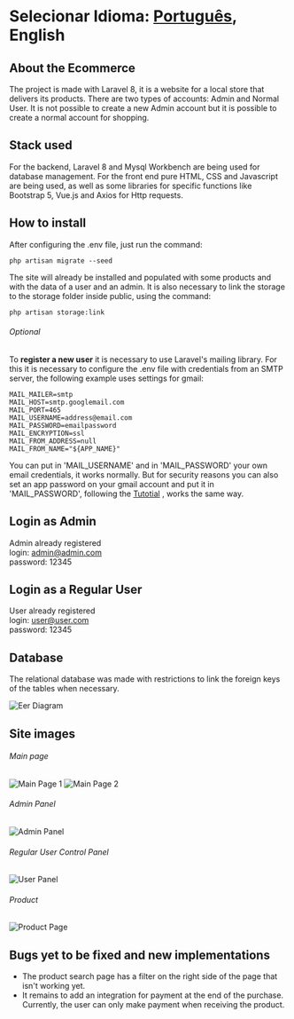 Selecionar Idioma: [Português](https://github.com/andre-rep/laravel-ecommerce-project/blob/master/README-pt.md), **English**
========

## About the Ecommerce

The project is made with Laravel 8, it is a website for a local store that delivers its products.
There are two types of accounts: Admin and Normal User.
It is not possible to create a new Admin account but it is possible to create a normal account for shopping.

## Stack used

For the backend, Laravel 8 and Mysql Workbench are being used for database management. For the front end pure HTML, CSS and Javascript are being used, as well as some libraries for specific functions like Bootstrap 5, Vue.js and Axios for Http requests.

## How to install

After configuring the .env file, just run the command:
```
php artisan migrate --seed
```
The site will already be installed and populated with some products and with the data of a user and an admin.
It is also necessary to link the storage to the storage folder inside public, using the command:
```
php artisan storage:link
```

###### Optional

To **register a new user** it is necessary to use Laravel's mailing library. For this it is necessary to configure the .env file with credentials from an SMTP server, the following example uses settings for gmail:
```
MAIL_MAILER=smtp
MAIL_HOST=smtp.googlemail.com
MAIL_PORT=465
MAIL_USERNAME=address@email.com
MAIL_PASSWORD=emailpassword
MAIL_ENCRYPTION=ssl
MAIL_FROM_ADDRESS=null
MAIL_FROM_NAME="${APP_NAME}"
```
You can put in 'MAIL_USERNAME' and in 'MAIL_PASSWORD' your own email credentials, it works normally. But for security reasons you can also set an app password on your gmail account and put it in 'MAIL_PASSWORD', following the [Tutotial](https://support.google.com/mail/answer/185833?hl=en) , works the same way.

## Login as Admin

Admin already registered\
login: admin@admin.com\
password: 12345

## Login as a Regular User

User already registered\
login: user@user.com\
password: 12345

## Database

The relational database was made with restrictions to link the foreign keys of the tables when necessary.

![Eer Diagram](https://raw.githubusercontent.com/andre-rep/laravel-ecommerce-project/master/public/andre-rep/eer-diagram.png)

## Site images

###### Main page

![Main Page 1](https://raw.githubusercontent.com/andre-rep/laravel-ecommerce-project/master/public/andre-rep/main-page-1.png)
![Main Page 2](https://raw.githubusercontent.com/andre-rep/laravel-ecommerce-project/master/public/andre-rep/main-page-2.png)

###### Admin Panel

![Admin Panel](https://raw.githubusercontent.com/andre-rep/laravel-ecommerce-project/master/public/andre-rep/admin-panel.png)

###### Regular User Control Panel

![User Panel](https://raw.githubusercontent.com/andre-rep/laravel-ecommerce-project/master/public/andre-rep/user-panel.png)

###### Product

![Product Page](https://raw.githubusercontent.com/andre-rep/laravel-ecommerce-project/master/public/andre-rep/product-page.png)

## Bugs yet to be fixed and new implementations

- The product search page has a filter on the right side of the page that isn't working yet.
- It remains to add an integration for payment at the end of the purchase. Currently, the user can only make payment when receiving the product.